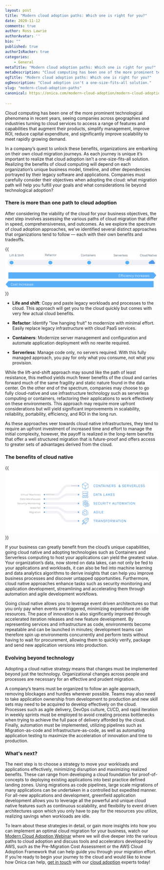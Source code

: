 ```yaml
---
layout: post
title: "Modern cloud adoption paths: Which one is right for you?"
date: 2020-11-12
comments: true
author: Ross Lawrie
authorAvatar: ''
bio: ""
published: true
authorIsRacker: true
categories:
    - General
metaTitle: "Modern cloud adoption paths: Which one is right for you?"
metaDescription: "Cloud computing has been one of the more prominent technological phenomena in recent years, seeing companies across geographies and industries turning to cloud services to access a range of features and capabilities that augment their products, simplify management, improve ROI, reduce capital expenditure, and significantly improve scalability to meet rapidly growing demand."
ogTitle: "Modern cloud adoption paths: Which one is right for you?"
ogDescription: "Cloud adoption isn't a one-size-fits-all solution."
slug: "modern-cloud-adoption-paths"
canonical: https://onica.com/modern-cloud-adoption/modern-cloud-adoption-paths/

---
```


Cloud computing has been one of the more prominent technological phenomena in
recent years, seeing companies across geographies and industries turning to
cloud services to access a range of features and capabilities that augment
their products, simplify management, improve ROI, reduce capital
expenditure, and significantly improve scalability to meet rapidly growing
demand.

<!--more-->

In a company’s quest to unlock these benefits, organizations are embarking on
their own cloud migration journeys. As each journey is unique it’s important
to realize that cloud adoption isn’t a one-size-fits-all solution. Realizing
the benefits of cloud computing will depend on each organization’s unique
business model, timeline, and other dependencies portrayed by their legacy
software and applications. Companies must carefully consider their objectives
when adopting the cloud: what migration path will help you fulfill your
goals and what considerations lie beyond technological adoption?

### There is more than one path to cloud adoption

After considering the viability of the cloud for your business objectives, the
next step involves assessing the various paths of cloud migration that differ
in speed, comprehensiveness, and outcomes. As we explore the spectrum of
cloud adoption approaches, we’ve identified several distinct approaches that
organizations tend to follow — each with their own benefits and tradeoffs.

{{<img src="MCA-Blog-Image-1.png" title="" alt="">}}

- **Life and shift**: Copy and paste legacy workloads and processes to the
  cloud. This approach will get you to the cloud quickly but comes with very
  few actual cloud benefits.

- **Refactor**: Identify "low hanging fruit" to modernize with minimal effort.
  Easily replace legacy infrastructure with cloud PaaS services.

- **Containers**: Modernize server management and configuration and automate
  application deployment with no rewrite required.

- **Serverless**: Manage code only, no servers required. With this fully
  managed approach, you pay for only what you consume, not what you
  provision.

While the lift-and-shift approach may sound like the path of least
resistance, this method yields much fewer benefits of the cloud and carries
forward much of the same fragility and static nature found in the data
center. On the other end of the spectrum, companies may choose to go fully
cloud-native and use infrastructure technology such as serverless computing
or containers, refactoring their applications to work effectively on these
environments. This approach may require more upfront considerations but will
yield significant improvements in scalability, reliability, portability,
efficiency, and ROI in the long run.

As these approaches veer towards cloud native infrastructures, they tend to
require an upfront investment of increased time and effort to manage the
initial complexity, however, the payoff is realized in the long-term benefits
that offer a well structured migration that is future-proof and offers
access to greater sets of advantages derived from the cloud.

### The benefits of cloud native

{{<img src="MCA-Blog-Image-2.png" title="" alt="">}}

If your business can greatly benefit from the cloud’s unique capabilities,
going cloud native and adopting technologies such as Containers and Serverless
computing to host your applications can yield the greatest value. Your
organization’s data, now stored on data lakes, can not only be fed to your
applications and workloads, it can also be fed into machine learning and data
analytics algorithms to derive insights that can help you improve business
processes and discover untapped opportunities. Furthermore, cloud native
approaches enhance tasks such as security monitoring and application
development, streamlining and accelerating them through automation and agile
development workflows.

Going cloud native allows you to leverage event driven architectures so that
you only pay when events are triggered, minimizing expenditure on idle
resources. The pace of innovation is also significantly improved through
accelerated iteration releases and new feature development. By representing
services and infrastructure as code, environments become repeatable and can
be launched in minutes; development teams can therefore spin up environments
concurrently and perform tests without having to wait for procurement, allowing
them to quickly verify, package and send new application versions into
production.

### Evolving beyond technology

Adopting a cloud native strategy means that changes must be implemented beyond
just the technology. Organizational changes across people and processes are
necessary for an effective and prudent migration.

A company’s teams must be organized to follow an agile approach, removing
blockages and hurdles wherever possible. Teams may also need to take
application ownership from development to production and new skill sets may
need to be acquired to develop effectively on the cloud. Processes such as
agile delivery, DevOps culture, CI/CD, and rapid iteration in weekly sprints
must be employed to avoid creating process bottlenecks when trying to
achieve the full pace of delivery afforded by the cloud. Finally, automation
must be implemented, utilizing pipelines such as Migration-as-code and
Infrastructure-as-code, as well as automating application testing to maximize
the acceleration of innovation and time to production.

### What's next?

The next step is to choose a strategy to move your workloads and applications
effectively, minimizing disruption and maximizing realized benefits. These
can range from developing a cloud foundation for proof-of-concepts to
deploying existing applications into best practice defined landing zones.
Using migrations as code pipelines, large scale migrations of many applications
can be undertaken in a controlled but expedited manner. For all-new
applications and development, greenfield application development allows you
to leverage all the powerful and unique cloud native features such as
continuous scalability, and flexibility to event driven architectures upon
which you only have to pay for the resources you utilize, realizing savings
when workloads are idle.

To learn about these strategies in detail, or gain more insights into how you
can implement an optimal cloud migration for your business, watch our
[Modern Cloud Adoption Webinar](https://onica.com/videos/modern-cloud-adoption-reimagine-your-journey-to-the-cloud/)
where we will dive deeper into the various paths to cloud adoption and discuss
tools and accelerators developed by AWS, such as the Pre-Migration Cost
Assessment or the AWS Cloud Adoption Framework that can help guide you through
your migration effort. If you’re ready to begin your journey to the cloud and
would like to know how Onica can help,
[get in touch](https://onica.com/contact/) with our
[cloud adoption](https://onica.com/services/cloud-adoption/) experts today!
